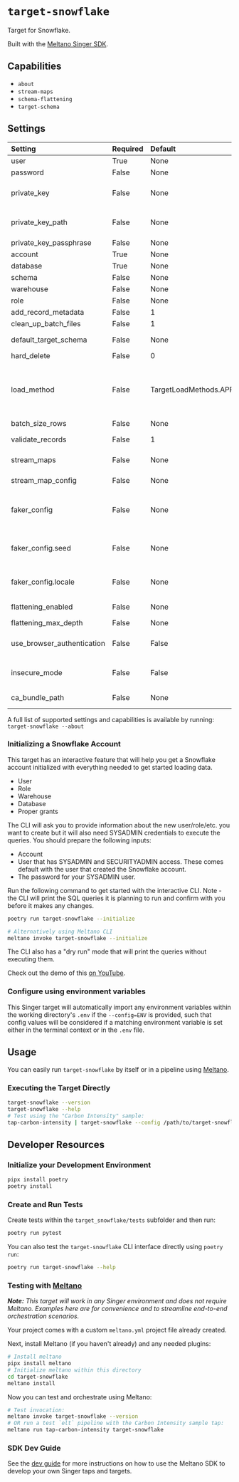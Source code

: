 # `target-snowflake`

Target for Snowflake.

Built with the [Meltano Singer SDK](https://sdk.meltano.com).

## Capabilities

* `about`
* `stream-maps`
* `schema-flattening`
* `target-schema`

## Settings

| Setting                    | Required | Default                       | Description                                                                                                                                                                                                                                                                                      |
|:---------------------------|:---------|:------------------------------|:-------------------------------------------------------------------------------------------------------------------------------------------------------------------------------------------------------------------------------------------------------------------------------------------------|
| user                       | True     | None                          | The login name for your Snowflake user.                                                                                                                                                                                                                                                          |
| password                   | False    | None                          | The password for your Snowflake user.                                                                                                                                                                                                                                                            |
| private_key                | False    | None                          | The private key contents. For KeyPair authentication either private_key or private_key_path must be provided.                                                                                                                                                                                    |
| private_key_path           | False    | None                          | Path to file containing private key. For KeyPair authentication either private_key or private_key_path must be provided.                                                                                                                                                                         |
| private_key_passphrase     | False    | None                          | Passphrase to decrypt private key if encrypted.                                                                                                                                                                                                                                                  |
| account                    | True     | None                          | Your account identifier. See [Account Identifiers](https://docs.snowflake.com/en/user-guide/admin-account-identifier.html).                                                                                                                                                                      |
| database                   | True     | None                          | The initial database for the Snowflake session.                                                                                                                                                                                                                                                  |
| schema                     | False    | None                          | The initial schema for the Snowflake session.                                                                                                                                                                                                                                                    |
| warehouse                  | False    | None                          | The initial warehouse for the session.                                                                                                                                                                                                                                                           |
| role                       | False    | None                          | The initial role for the session.                                                                                                                                                                                                                                                                |
| add_record_metadata        | False    | 1                             | Whether to add metadata columns.                                                                                                                                                                                                                                                                 |
| clean_up_batch_files       | False    | 1                             | Whether to remove batch files after processing.                                                                                                                                                                                                                                                  |
| default_target_schema      | False    | None                          | The default target database schema name to use for all streams.                                                                                                                                                                                                                                  |
| hard_delete                | False    | 0                             | Hard delete records.                                                                                                                                                                                                                                                                             |
| load_method                | False    | TargetLoadMethods.APPEND_ONLY | The method to use when loading data into the destination. `append-only` will always write all input records whether that records already exists or not. `upsert` will update existing records and insert new records. `overwrite` will delete all existing records and insert all input records. |
| batch_size_rows            | False    | None                          | Maximum number of rows in each batch.                                                                                                                                                                                                                                                            |
| validate_records           | False    | 1                             | Whether to validate the schema of the incoming streams.                                                                                                                                                                                                                                          |
| stream_maps                | False    | None                          | Config object for stream maps capability. For more information check out [Stream Maps](https://sdk.meltano.com/en/latest/stream_maps.html).                                                                                                                                                      |
| stream_map_config          | False    | None                          | User-defined config values to be used within map expressions.                                                                                                                                                                                                                                    |
| faker_config               | False    | None                          | Config for the [`Faker`](https://faker.readthedocs.io/en/master/) instance variable `fake` used within map expressions. Only applicable if the plugin specifies `faker` as an addtional dependency (through the `singer-sdk` `faker` extra or directly).                                         |
| faker_config.seed          | False    | None                          | Value to seed the Faker generator for deterministic output: https://faker.readthedocs.io/en/master/#seeding-the-generator                                                                                                                                                                        |
| faker_config.locale        | False    | None                          | One or more LCID locale strings to produce localized output for: https://faker.readthedocs.io/en/master/#localization                                                                                                                                                                            |
| flattening_enabled         | False    | None                          | 'True' to enable schema flattening and automatically expand nested properties.                                                                                                                                                                                                                   |
| flattening_max_depth       | False    | None                          | The max depth to flatten schemas.                                                                                                                                                                                                                                                                |
| use_browser_authentication | False    | False                         | If authentication should be done using SSO (via external browser). See See [SSO browser authentication](https://docs.snowflake.com/en/developer-guide/node-js/nodejs-driver-authenticate#using-single-sign-on-sso-through-a-web-browser).                                                        |
| insecure_mode              | False    | False                         | Whether to disable OCSP certificate validation in the Snowflake connection. Use this as a workaround for certificate validation issues.                                                                                                                                                         |
| ca_bundle_path             | False    | None                          | Path to a custom CA bundle file to use for certificate validation with Snowflake connections.                                                                                                                                                                                                   |

A full list of supported settings and capabilities is available by running: `target-snowflake --about`

### Initializing a Snowflake Account

This target has an interactive feature that will help you get a Snowflake account initialized with everything needed to get started loading data.

- User
- Role
- Warehouse
- Database
- Proper grants

The CLI will ask you to provide information about the new user/role/etc. you want to create but it will also need SYSADMIN credentials to execute the queries.
You should prepare the following inputs:

- Account
- User that has SYSADMIN and SECURITYADMIN access. These comes default with the user that created the Snowflake account.
- The password for your SYSADMIN user.

Run the following command to get started with the interactive CLI.
Note - the CLI will print the SQL queries it is planning to run and confirm with you before it makes any changes.

```bash
poetry run target-snowflake --initialize

# Alternatively using Meltano CLI
meltano invoke target-snowflake --initialize
```

The CLI also has a "dry run" mode that will print the queries without executing them.

Check out the demo of this [on YouTube](https://youtu.be/9vEFxw-0nxI).

### Configure using environment variables

This Singer target will automatically import any environment variables within the working directory's
`.env` if the `--config=ENV` is provided, such that config values will be considered if a matching
environment variable is set either in the terminal context or in the `.env` file.

## Usage

You can easily run `target-snowflake` by itself or in a pipeline using [Meltano](https://meltano.com/).

### Executing the Target Directly

```bash
target-snowflake --version
target-snowflake --help
# Test using the "Carbon Intensity" sample:
tap-carbon-intensity | target-snowflake --config /path/to/target-snowflake-config.json
```

## Developer Resources

### Initialize your Development Environment

```bash
pipx install poetry
poetry install
```

### Create and Run Tests

Create tests within the `target_snowflake/tests` subfolder and
  then run:

```bash
poetry run pytest
```

You can also test the `target-snowflake` CLI interface directly using `poetry run`:

```bash
poetry run target-snowflake --help
```

### Testing with [Meltano](https://meltano.com/)

_**Note:** This target will work in any Singer environment and does not require Meltano.
Examples here are for convenience and to streamline end-to-end orchestration scenarios._

Your project comes with a custom `meltano.yml` project file already created.

Next, install Meltano (if you haven't already) and any needed plugins:

```bash
# Install meltano
pipx install meltano
# Initialize meltano within this directory
cd target-snowflake
meltano install
```

Now you can test and orchestrate using Meltano:

```bash
# Test invocation:
meltano invoke target-snowflake --version
# OR run a test `elt` pipeline with the Carbon Intensity sample tap:
meltano run tap-carbon-intensity target-snowflake
```

### SDK Dev Guide

See the [dev guide](https://sdk.meltano.com/en/latest/dev_guide.html) for more instructions on how to use the Meltano SDK to
develop your own Singer taps and targets.
